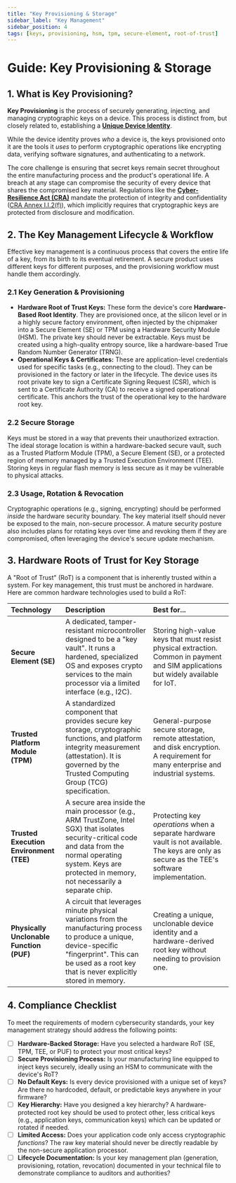 ```yaml
---
title: "Key Provisioning & Storage"
sidebar_label: "Key Management"
sidebar_position: 4
tags: [keys, provisioning, hsm, tpm, secure-element, root-of-trust]
---
```

# Guide: Key Provisioning & Storage

## 1. What is Key Provisioning?

**Key Provisioning** is the process of securely generating, injecting, and managing cryptographic keys on a device. This process is distinct from, but closely related to, establishing a **[Unique Device Identity](./unique-device-identity.md)**.

While the device identity proves *who* a device is, the keys provisioned onto it are the tools it *uses* to perform cryptographic operations like encrypting data, verifying software signatures, and authenticating to a network.

The core challenge is ensuring that secret keys remain secret throughout the entire manufacturing process and the product's operational life. A breach at any stage can compromise the security of every device that shares the compromised key material. Regulations like the **[Cyber-Resilience Act (CRA)](./../../standards/cra-overview.md)** mandate the protection of integrity and confidentiality ([CRA Annex I.I.2(f)][cra_annexI]), which implicitly requires that cryptographic keys are protected from disclosure and modification.

## 2. The Key Management Lifecycle & Workflow

Effective key management is a continuous process that covers the entire life of a key, from its birth to its eventual retirement. A secure product uses different keys for different purposes, and the provisioning workflow must handle them accordingly.

### 2.1 Key Generation & Provisioning
-   **Hardware Root of Trust Keys:** These form the device's core **Hardware-Based Root Identity**. They are provisioned once, at the silicon level or in a highly secure factory environment, often injected by the chipmaker into a Secure Element (SE) or TPM using a Hardware Security Module (HSM). The private key should never be extractable. Keys must be created using a high-quality entropy source, like a hardware-based True Random Number Generator (TRNG).
-   **Operational Keys & Certificates:** These are application-level credentials used for specific tasks (e.g., connecting to the cloud). They can be provisioned in the factory or later in the lifecycle. The device uses its root private key to sign a Certificate Signing Request (CSR), which is sent to a Certificate Authority (CA) to receive a signed operational certificate. This anchors the trust of the operational key to the hardware root key.

### 2.2 Secure Storage
Keys must be stored in a way that prevents their unauthorized extraction. The ideal storage location is within a hardware-backed secure vault, such as a Trusted Platform Module (TPM), a Secure Element (SE), or a protected region of memory managed by a Trusted Execution Environment (TEE). Storing keys in regular flash memory is less secure as it may be vulnerable to physical attacks.

### 2.3 Usage, Rotation & Revocation
Cryptographic operations (e.g., signing, encrypting) should be performed *inside* the hardware security boundary. The key material itself should never be exposed to the main, non-secure processor. A mature security posture also includes plans for rotating keys over time and revoking them if they are compromised, often leveraging the device's secure update mechanism.

## 3. Hardware Roots of Trust for Key Storage

A "Root of Trust" (RoT) is a component that is inherently trusted within a system. For key management, this trust must be anchored in hardware. Here are common hardware technologies used to build a RoT:

| Technology | Description | Best for... |
| :--- | :--- | :--- |
| **Secure Element (SE)** | A dedicated, tamper-resistant microcontroller designed to be a "key vault". It runs a hardened, specialized OS and exposes crypto services to the main processor via a limited interface (e.g., I2C). | Storing high-value keys that must resist physical extraction. Common in payment and SIM applications but widely available for IoT. |
| **Trusted Platform Module (TPM)** | A standardized component that provides secure key storage, cryptographic functions, and platform integrity measurement (attestation). It is governed by the Trusted Computing Group (TCG) specification. | General-purpose secure storage, remote attestation, and disk encryption. A requirement for many enterprise and industrial systems. |
| **Trusted Execution Environment (TEE)** | A secure area inside the main processor (e.g., ARM TrustZone, Intel SGX) that isolates security-critical code and data from the normal operating system. Keys are protected in memory, not necessarily a separate chip. | Protecting key *operations* when a separate hardware vault is not available. The keys are only as secure as the TEE's software implementation. |
| **Physically Unclonable Function (PUF)** | A circuit that leverages minute physical variations from the manufacturing process to produce a unique, device-specific "fingerprint". This can be used as a root key that is never explicitly stored in memory. | Creating a unique, unclonable device identity and a hardware-derived root key without needing to provision one. |

## 4. Compliance Checklist

To meet the requirements of modern cybersecurity standards, your key management strategy should address the following points:

- [ ] **Hardware-Backed Storage:** Have you selected a hardware RoT (SE, TPM, TEE, or PUF) to protect your most critical keys?
- [ ] **Secure Provisioning Process:** Is your manufacturing line equipped to inject keys securely, ideally using an HSM to communicate with the device's RoT?
- [ ] **No Default Keys:** Is every device provisioned with a unique set of keys? Are there no hardcoded, default, or predictable keys anywhere in your firmware?
- [ ] **Key Hierarchy:** Have you designed a key hierarchy? A hardware-protected root key should be used to protect other, less critical keys (e.g., application keys, communication keys) which can be updated or rotated if needed.
- [ ] **Limited Access:** Does your application code only access cryptographic *functions*? The raw key material should never be directly readable by the non-secure application processor.
- [ ] **Lifecycle Documentation:** Is your key management plan (generation, provisioning, rotation, revocation) documented in your technical file to demonstrate compliance to auditors and authorities?

<!-- Citations -->
[cra_annexI]: https://eur-lex.europa.eu/legal-content/EN/TXT/?uri=CELEX:02024R2847-20241120#anx_I "CRA Annex I – Essential cybersecurity requirements"